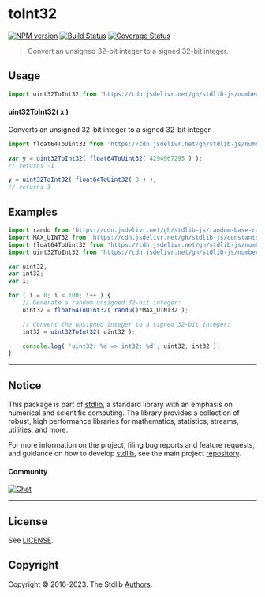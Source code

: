 <!--

@license Apache-2.0

Copyright (c) 2018 The Stdlib Authors.

Licensed under the Apache License, Version 2.0 (the "License");
you may not use this file except in compliance with the License.
You may obtain a copy of the License at

   http://www.apache.org/licenses/LICENSE-2.0

Unless required by applicable law or agreed to in writing, software
distributed under the License is distributed on an "AS IS" BASIS,
WITHOUT WARRANTIES OR CONDITIONS OF ANY KIND, either express or implied.
See the License for the specific language governing permissions and
limitations under the License.

-->

# toInt32

[![NPM version][npm-image]][npm-url] [![Build Status][test-image]][test-url] [![Coverage Status][coverage-image]][coverage-url] <!-- [![dependencies][dependencies-image]][dependencies-url] -->

> Convert an unsigned 32-bit integer to a signed 32-bit integer.



<section class="usage">

## Usage

```javascript
import uint32ToInt32 from 'https://cdn.jsdelivr.net/gh/stdlib-js/number-uint32-base-to-int32@deno/mod.js';
```

#### uint32ToInt32( x )

Converts an unsigned 32-bit integer to a signed 32-bit integer.

```javascript
import float64ToUint32 from 'https://cdn.jsdelivr.net/gh/stdlib-js/number-float64-base-to-uint32@deno/mod.js';

var y = uint32ToInt32( float64ToUint32( 4294967295 ) );
// returns -1

y = uint32ToInt32( float64ToUint32( 3 ) );
// returns 3
```

</section>

<!-- /.usage -->

<section class="examples">

## Examples

<!-- eslint no-undef: "error" -->

```javascript
import randu from 'https://cdn.jsdelivr.net/gh/stdlib-js/random-base-randu@deno/mod.js';
import MAX_UINT32 from 'https://cdn.jsdelivr.net/gh/stdlib-js/constants-uint32-max@deno/mod.js';
import float64ToUint32 from 'https://cdn.jsdelivr.net/gh/stdlib-js/number-float64-base-to-uint32@deno/mod.js';
import uint32ToInt32 from 'https://cdn.jsdelivr.net/gh/stdlib-js/number-uint32-base-to-int32@deno/mod.js';

var uint32;
var int32;
var i;

for ( i = 0; i < 100; i++ ) {
    // Generate a random unsigned 32-bit integer:
    uint32 = float64ToUint32( randu()*MAX_UINT32 );

    // Convert the unsigned integer to a signed 32-bit integer:
    int32 = uint32ToInt32( uint32 );

    console.log( 'uint32: %d => int32: %d', uint32, int32 );
}
```

</section>

<!-- /.examples -->

<!-- Section for related `stdlib` packages. Do not manually edit this section, as it is automatically populated. -->

<section class="related">

</section>

<!-- /.related -->

<!-- Section for all links. Make sure to keep an empty line after the `section` element and another before the `/section` close. -->


<section class="main-repo" >

* * *

## Notice

This package is part of [stdlib][stdlib], a standard library with an emphasis on numerical and scientific computing. The library provides a collection of robust, high performance libraries for mathematics, statistics, streams, utilities, and more.

For more information on the project, filing bug reports and feature requests, and guidance on how to develop [stdlib][stdlib], see the main project [repository][stdlib].

#### Community

[![Chat][chat-image]][chat-url]

---

## License

See [LICENSE][stdlib-license].


## Copyright

Copyright &copy; 2016-2023. The Stdlib [Authors][stdlib-authors].

</section>

<!-- /.stdlib -->

<!-- Section for all links. Make sure to keep an empty line after the `section` element and another before the `/section` close. -->

<section class="links">

[npm-image]: http://img.shields.io/npm/v/@stdlib/number-uint32-base-to-int32.svg
[npm-url]: https://npmjs.org/package/@stdlib/number-uint32-base-to-int32

[test-image]: https://github.com/stdlib-js/number-uint32-base-to-int32/actions/workflows/test.yml/badge.svg?branch=main
[test-url]: https://github.com/stdlib-js/number-uint32-base-to-int32/actions/workflows/test.yml?query=branch:main

[coverage-image]: https://img.shields.io/codecov/c/github/stdlib-js/number-uint32-base-to-int32/main.svg
[coverage-url]: https://codecov.io/github/stdlib-js/number-uint32-base-to-int32?branch=main

<!--

[dependencies-image]: https://img.shields.io/david/stdlib-js/number-uint32-base-to-int32.svg
[dependencies-url]: https://david-dm.org/stdlib-js/number-uint32-base-to-int32/main

-->

[chat-image]: https://img.shields.io/gitter/room/stdlib-js/stdlib.svg
[chat-url]: https://app.gitter.im/#/room/#stdlib-js_stdlib:gitter.im

[stdlib]: https://github.com/stdlib-js/stdlib

[stdlib-authors]: https://github.com/stdlib-js/stdlib/graphs/contributors

[umd]: https://github.com/umdjs/umd
[es-module]: https://developer.mozilla.org/en-US/docs/Web/JavaScript/Guide/Modules

[deno-url]: https://github.com/stdlib-js/number-uint32-base-to-int32/tree/deno
[umd-url]: https://github.com/stdlib-js/number-uint32-base-to-int32/tree/umd
[esm-url]: https://github.com/stdlib-js/number-uint32-base-to-int32/tree/esm
[branches-url]: https://github.com/stdlib-js/number-uint32-base-to-int32/blob/main/branches.md

[stdlib-license]: https://raw.githubusercontent.com/stdlib-js/number-uint32-base-to-int32/main/LICENSE

</section>

<!-- /.links -->
